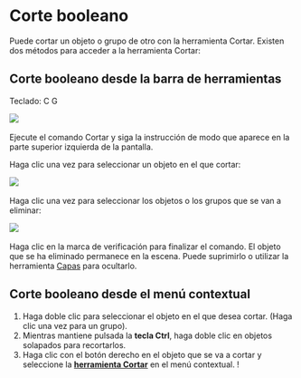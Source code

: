 # Corte booleano

Puede cortar un objeto o grupo de otro con la herramienta Cortar. Existen dos métodos para acceder a la herramienta Cortar:

## Corte booleano desde la barra de herramientas

Teclado: C G

![](../.gitbook/assets/cut\_tool.png)

Ejecute el comando Cortar y siga la instrucción de modo que aparece en la parte superior izquierda de la pantalla.

Haga clic una vez para seleccionar un objeto en el que cortar:

![](../.gitbook/assets/boolean\_cut.png)

Haga clic una vez para seleccionar los objetos o los grupos que se van a eliminar:

![](../.gitbook/assets/boolean\_cut2.png)

Haga clic en la marca de verificación para finalizar el comando. El objeto que se ha eliminado permanece en la escena. Puede suprimirlo o utilizar la herramienta [Capas](layers.md) para ocultarlo.

## Corte booleano desde el menú contextual

1. Haga doble clic para seleccionar el objeto en el que desea cortar. (Haga clic una vez para un grupo).
2. Mientras mantiene pulsada la **tecla Ctrl**, haga doble clic en objetos solapados para recortarlos.
3. Haga clic con el botón derecho en el objeto que se va a cortar y seleccione la [**herramienta Cortar**](https://github.com/FormIt3D/autodesk-formit-360-windows-help/tree/c377e7b8a3b8e43e684321d0b7de867608d317a3/tool-library/boolean-operations.md) en el menú contextual. \![](<../.gitbook/assets/cut tool.png>)
